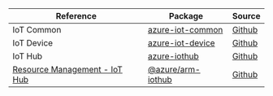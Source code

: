 | Reference | Package | Source |
|---|---|---|
|IoT Common|[azure-iot-common](https://www.npmjs.com/package/azure-iot-common)|[Github](https://github.com/Azure/azure-sdk-for-js)|
|IoT Device|[azure-iot-device](https://www.npmjs.com/package/azure-iot-device)|[Github](https://github.com/Azure/azure-sdk-for-js)|
|IoT Hub|[azure-iothub](https://www.npmjs.com/package/azure-iothub)|[Github](https://github.com/Azure/azure-sdk-for-js)|
|[Resource Management - IoT Hub](arm-iothub-readme.md)|[@azure/arm-iothub](https://www.npmjs.com/package/@azure/arm-iothub)|[Github](https://github.com/Azure/azure-sdk-for-js/blob/main/sdk/iothub/arm-iothub)|
